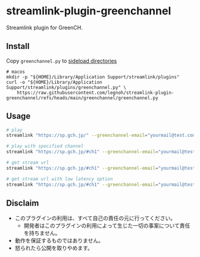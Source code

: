 # streamlink-plugin-greenchannel

Streamlink plugin for GreenCH.

## Install

Copy `greenchannel.py` to [sideload directories](https://streamlink.github.io/cli/plugin-sideloading.html)

```
# macos
mkdir -p "${HOME}/Library/Application Support/streamlink/plugins"
curl -o "${HOME}/Library/Application Support/streamlink/plugins/greenchannel.py" \
    https://raw.githubusercontent.com/legnoh/streamlink-plugin-greenchannel/refs/heads/main/greenchannel/greenchannel.py
```

## Usage

```sh
# play
streamlink "https://sp.gch.jp/" --greenchannel-email="yourmail@test.com" --greenchannel-password="XXX..." best

# play with specified channel
streamlink "https://sp.gch.jp/#ch1" --greenchannel-email="yourmail@test.com" --greenchannel-password="XXX..." best

# get stream url
streamlink "https://sp.gch.jp/#ch1" --greenchannel-email="yourmail@test.com" --greenchannel-password="XXX..." best --stream-url

# get stream url with low latency option
streamlink "https://sp.gch.jp/#ch1" --greenchannel-email="yourmail@test.com" --greenchannel-password="XXX..." --greenchannel-low-latency best --stream-url
```

## Disclaim

- このプラグインの利用は、すべて自己の責任の元に行ってください。
  - 開発者はこのプラグインの利用によって生じた一切の事案について責任を持ちません。
- 動作を保証するものではありません。
- 怒られたら公開を取りやめます。
